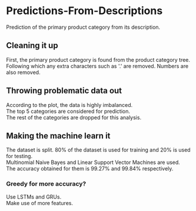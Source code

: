 # Predictions-From-Descriptions
Prediction of the primary product category from its description.<br>

## Cleaning it up
First, the primary product category is found from the product category tree. <br>
Following which any extra characters such as '.' are removed. Numbers are also removed.

## Throwing problematic data out
According to the plot, the data is highly imbalanced. <br>
The top 5 categories are considered for prediction. <br>
The rest of the categories are dropped for this analysis.

## Making the machine learn it
The dataset is split. 80% of the dataset is used for training and 20% is used for testing. <br>
Multinomial Naive Bayes and Linear Support Vector Machines are used. <br>
The accuracy obtained for them is 99.27% and 99.84% respectively. <br>

### Greedy for more accuracy? 
Use LSTMs and GRUs. <br>
Make use of more features.

